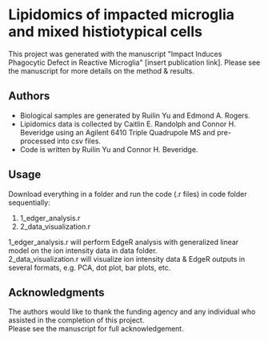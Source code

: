 # Lipidomics of impacted microglia and mixed histiotypical cells

This project was generated with the manuscript "Impact Induces Phagocytic Defect in Reactive Microglia" [insert publication link]. Please see the manuscript for more details on the method & results. 

## Authors 

* Biological samples are generated by Ruilin Yu and Edmond A. Rogers.
* Lipidomics data is collected by Caitlin E. Randolph and Connor H. Beveridge using an Agilent 6410 Triple Quadrupole MS and pre-processed into csv files.
* Code is written by Ruilin Yu and Connor H. Beveridge.

## Usage

Download everything in a folder and run the code (.r files) in code folder sequentially:

1. 1_edger_analysis.r
2. 2_data_visualization.r

1_edger_analysis.r will perform EdgeR analysis with generalized linear model on the ion intensity data in data folder.  
2_data_visualization.r will visualize ion intensity data & EdgeR outputs in several formats, e.g. PCA, dot plot, bar plots, etc.

## Acknowledgments

The authors would like to thank the funding agency and any individual who assisted in the completion of this project.  
Please see the manuscript for full acknowledgement. 
